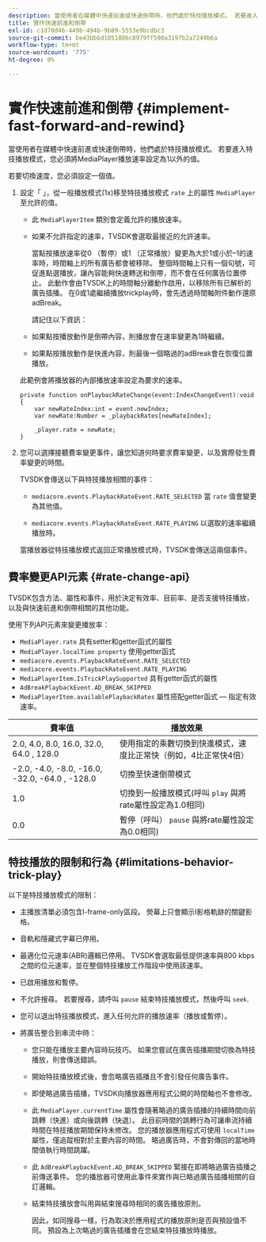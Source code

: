 ```yaml
---
description: 當使用者在媒體中快速前進或快速倒帶時，他們處於特技播放模式。 若要進入特技播放模式，您必須將MediaPlayer播放速率設定為1以外的值。
title: 實作快速前進和倒帶
exl-id: c1d70d46-449b-494b-9b89-5553e9bcdbc3
source-git-commit: be43bbbd1051886c8979ff590a3197b2a7249b6a
workflow-type: tm+mt
source-wordcount: '775'
ht-degree: 0%

---
```


# 實作快速前進和倒帶 {#implement-fast-forward-and-rewind}

當使用者在媒體中快速前進或快速倒帶時，他們處於特技播放模式。 若要進入特技播放模式，您必須將MediaPlayer播放速率設定為1以外的值。

若要切換速度，您必須設定一個值。

1. 設定「 」，從一般播放模式(1x)移至特技播放模式 `rate` 上的屬性 `MediaPlayer` 至允許的值。

   * 此 `MediaPlayerItem` 類別會定義允許的播放速率。
   * 如果不允許指定的速率，TVSDK會選取最接近的允許速率。

      當點按播放速率從0 （暫停）或1 （正常播放）變更為大於1或小於–1的速率時，時間軸上的所有廣告都會被移除。 整個時間軸上只有一個句號，可促進點選播放，讓內容能夠快速轉送和倒帶，而不會在任何廣告位置停止。 此動作會由TVSDK上的時間軸分離動作啟用，以移除所有已解析的廣告插播。 在0或1處繼續播放trickplay時，會先透過時間軸附件動作還原adBreak。

      請記住以下資訊：

   * 如果點按播放動作是倒帶內容，則播放會在速率變更為1時繼續。
   * 如果點按播放動作是快進內容，則最後一個略過的adBreak會在恢復位置播放。

   此範例會將播放器的內部播放速率設定為要求的速率。

   ```
   private function onPlaybackRateChange(event:IndexChangeEvent):void { 
       var newRateIndex:int = event.newIndex; 
       var newRate:Number = _playbackRates[newRateIndex]; 
   
       _player.rate = newRate; 
   } 
   ```

1. 您可以選擇接聽費率變更事件，讓您知道何時要求費率變更，以及實際發生費率變更的時間。

   TVSDK會傳送以下與特技播放相關的事件：

   * `mediacore.events.PlaybackRateEvent.RATE_SELECTED` 當 `rate` 值會變更為其他值。

   * `mediacore.events.PlaybackRateEvent.RATE_PLAYING` 以選取的速率繼續播放時。

   當播放器從特技播放模式返回正常播放模式時，TVSDK會傳送這兩個事件。

## 費率變更API元素 {#rate-change-api}

TVSDK包含方法、屬性和事件，用於決定有效率、目前率、是否支援特技播放，以及與快速前進和倒帶相關的其他功能。

使用下列API元素來變更播放率：

* `MediaPlayer.rate` 具有setter和getter函式的屬性
* `MediaPlayer.localTime property` 使用getter函式
* `mediacore.events.PlaybackRateEvent.RATE_SELECTED`
* `mediacore.events.PlaybackRateEvent.RATE_PLAYING`
* `MediaPlayerItem.IsTrickPlaySupported` 具有getter函式的屬性
* `AdBreakPlaybackEvent.AD_BREAK_SKIPPED`
* `MediaPlayerItem.availablePlaybackRates` 屬性搭配getter函式 — 指定有效速率。

| 費率值 | 播放效果 |
|---|---|
| 2.0, 4.0, 8.0, 16.0, 32.0, 64.0  , 128.0 | 使用指定的乘數切換到快進模式，速度比正常快（例如，4比正常快4倍） |
| -2.0, -4.0, -8.0, -16.0, -32.0, -64.0  , -128.0 | 切換至快速倒帶模式 |
| 1.0 | 切換到一般播放模式(呼叫 `play` 與將rate屬性設定為1.0相同) |
| 0.0 | 暫停（呼叫） `pause` 與將rate屬性設定為0.0相同) |

## 特技播放的限制和行為 {#limitations-behavior-trick-play}

以下是特技播放模式的限制：

* 主播放清單必須包含I-frame-only區段。 熒幕上只會顯示I影格軌跡的關鍵影格。
* 音軌和隱藏式字幕已停用。
* 最適化位元速率(ABR)邏輯已停用。 TVSDK會選取最低提供速率與800 kbps之間的位元速率，並在整個特技播放工作階段中使用該速率。
* 已啟用播放和暫停。
* 不允許搜尋。 若要搜尋，請呼叫 `pause` 結束特技播放模式，然後呼叫 `seek`.

* 您可以退出特技播放模式，進入任何允許的播放速率（播放或暫停）。
* 將廣告整合到串流中時：

   * 您只能在播放主要內容時玩技巧。 如果您嘗試在廣告插播期間切換為特技播放，則會傳送錯誤。
   * 開始特技播放模式後，會忽略廣告插播且不會引發任何廣告事件。
   * 即使略過廣告插播，TVSDK向播放器應用程式公開的時間軸也不會修改。
   * 此 `MediaPlayer.currentTime` 屬性會隨著略過的廣告插播的持續時間向前跳轉（快進）或向後跳轉（快退）。 此目前時間的跳轉行為可讓串流持續時間在特技播放期間保持未修改。 您的播放器應用程式可使用 `localTime` 屬性，僅追蹤相對於主要內容的時間。 略過廣告時，不會對傳回的當地時間值執行時間跳躍。

   * 此 `AdBreakPlaybackEvent.AD_BREAK_SKIPPED` 緊接在即將略過廣告插播之前傳送事件。 您的播放器可使用此事件來實作與已略過廣告插播相關的自訂邏輯。
   * 結束特技播放會叫用與結束搜尋時相同的廣告播放原則。

      因此，如同搜尋一樣，行為取決於應用程式的播放原則是否與預設值不同。 預設為上次略過的廣告插播會在您結束特技播放時播放。
